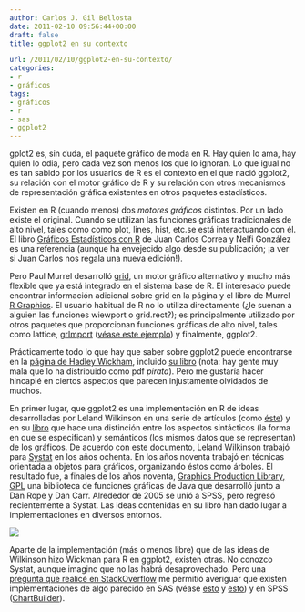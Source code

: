 ```yaml
---
author: Carlos J. Gil Bellosta
date: 2011-02-10 09:56:44+00:00
draft: false
title: ggplot2 en su contexto

url: /2011/02/10/ggplot2-en-su-contexto/
categories:
- r
- gráficos
tags:
- gráficos
- r
- sas
- ggplot2
---
```


gplot2 es, sin duda, el paquete gráfico de moda en R. Hay quien lo ama, hay quien lo odia, pero cada vez son menos los que lo ignoran. Lo que igual no es tan sabido por los usuarios de R es el contexto en el que nació ggplot2, su relación con el motor gráfico de R y su relación con otros mecanismos de representación gráfica existentes en otros paquetes estadísticos.

Existen en R (cuando menos) dos _motores gráficos_ distintos. Por un lado existe el original. Cuando se utilizan las funciones gráficas tradicionales de alto nivel, tales como como plot, lines, hist, etc.se está interactuando con él. El libro [Gráficos Estadísticos con R](http://cran.r-project.org/doc/contrib/grafi3.pdf) de Juan Carlos Correa y Nelfi González es una referencia (aunque ha envejecido algo desde su publicación; ¡a ver si Juan Carlos nos regala una nueva edición!).

Pero Paul Murrel desarrolló [grid](http://www.stat.auckland.ac.nz/~paul/grid/grid.html), un motor gráfico alternativo y mucho más flexible que ya está integrado en el sistema base de R. El interesado puede encontrar información adicional sobre grid en la página y el libro de Murrel [R Graphics](http://www.stat.auckland.ac.nz/~paul/RGraphics/rgraphics.html). El usuario habitual de R no lo utiliza directamente (¿le suenan a alguien las funciones wiewport o grid.rect?); es principalmente utilizado por otros paquetes que proporcionan funciones gráficas de alto nivel, tales como lattice, [grImport](http://cran.r-project.org/web/packages/grImport/index.html) ([véase este ejemplo](http://www.datanalytics.com/blog/2010/06/18/graficos-en-r-con-simbolos-arbitrarios/)) y finalmente, ggplot2.

Prácticamente todo lo que hay que saber sobre ggplot2 puede encontrarse en la [página de Hadley Wickham](http://had.co.nz/ggplot2/), incluido [su libro](http://www.amazon.com/gp/product/0387981403?ie=UTF8&tag=hadlwick-20&linkCode=as2&camp=1789&creative=390957&creativeASIN=0387981403) (nota: hay gente muy mala que lo ha distribuido como pdf _pirata_). Pero me gustaría hacer hincapié en ciertos aspectos que parecen injustamente olvidados de muchos.

En primer lugar, que ggplot2 es una implementación en R de ideas desarrolladas por Leland Wilkinson en una serie de artículos (como [éste](http://www.cs.uic.edu/~wilkinson/Publications/gpl.pdf)) y en su [libro](http://www.amazon.com/Grammar-Graphics-Statistics-Computing/dp/0387245448/ref=sr_1_1?ie=UTF8&s=books&qid=1295007207&sr=8-1) que hace una distinción entre los aspectos sintácticos (la forma en que se especifican) y semánticos (los mismos datos que se representan) de los gráficos. De acuerdo con [este documento](http://allman.rhon.itam.mx/~ebarrios/Foro_XXV/3-ggplot2.pdf), Leland Wilkinson trabajó para [Systat](http://www.systat.com/About.aspx) en los años ochenta. En los años noventa trabajó en técnicas orientada a objetos para gráficos, organizando éstos como árboles. El resultado fue, a finales de los años noventa, [Graphics Production Library, GPL](http://www.cs.uic.edu/~wilkinson/nViZn/nvizn.html) una biblioteca de funciones gráficas de Java que desarrolló junto a Dan Rope y Dan Carr. Alrededor de 2005 se unió a SPSS, pero regresó recientemente a Systat. Las ideas contenidas en su libro han dado lugar a implementaciones en diversos entornos.

[![](/wp-uploads/2011/02/dataflow.jpg)
](/wp-uploads/2011/02/dataflow.jpg)

Aparte de la implementación (más o menos libre) que de las ideas de Wilkinson hizo Wickman para R en ggplot2, existen otras. No conozco Systat, aunque imagino que no las habrá desaprovechado. Pero una [pregunta que realicé en StackOverflow](http://stackoverflow.com/questions/4892368/implementations-of-the-grammar-of-graphics-in-statistical-packages) me permitió averiguar que existen implementaciones de algo parecido en SAS (véase [esto](http://support.sas.com/rnd/base/topics/statgraph/sugi204-29Rev.pdf) y [esto](http://www2.sas.com/proceedings/sugi31/262-31.pdf)) y en SPSS ([ChartBuilder](http://www.spss.com/training/trainertip/mayjune2009.htm)).
